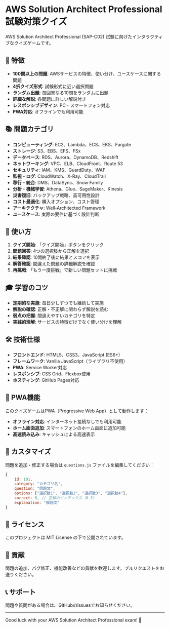 # AWS Solution Architect Professional 試験対策クイズ

AWS Solution Architect Professional (SAP-C02) 試験に向けたインタラクティブなクイズゲームです。

## 🎯 特徴

- **100問以上の問題**: AWSサービスの特徴、使い分け、ユースケースに関する問題
- **4択クイズ形式**: 試験形式に近い選択問題
- **ランダム出題**: 毎回異なる10問をランダムに出題
- **詳細な解説**: 各問題に詳しい解説付き
- **レスポンシブデザイン**: PC・スマートフォン対応
- **PWA対応**: オフラインでも利用可能

## 📚 問題カテゴリ

- **コンピューティング**: EC2、Lambda、ECS、EKS、Fargate
- **ストレージ**: S3、EBS、EFS、FSx
- **データベース**: RDS、Aurora、DynamoDB、Redshift
- **ネットワーキング**: VPC、ELB、CloudFront、Route 53
- **セキュリティ**: IAM、KMS、GuardDuty、WAF
- **監視・ログ**: CloudWatch、X-Ray、CloudTrail
- **移行・統合**: DMS、DataSync、Snow Family
- **分析・機械学習**: Athena、Glue、SageMaker、Kinesis
- **災害復旧**: バックアップ戦略、高可用性設計
- **コスト最適化**: 購入オプション、コスト管理
- **アーキテクチャ**: Well-Architected Framework
- **ユースケース**: 実際の要件に基づく設計判断

## 🚀 使い方

1. **クイズ開始**: 「クイズ開始」ボタンをクリック
2. **問題回答**: 4つの選択肢から正解を選択
3. **結果確認**: 10問終了後に結果とスコアを表示
4. **解答確認**: 間違えた問題の詳細解説を確認
5. **再挑戦**: 「もう一度挑戦」で新しい問題セットに挑戦

## 🎓 学習のコツ

- **定期的な実施**: 毎日少しずつでも継続して実施
- **解説の確認**: 正解・不正解に関わらず解説を読む
- **弱点の把握**: 間違えやすいカテゴリを特定
- **実践的理解**: サービスの特徴だけでなく使い分けを理解

## 🛠 技術仕様

- **フロントエンド**: HTML5、CSS3、JavaScript (ES6+)
- **フレームワーク**: Vanilla JavaScript（ライブラリ不使用）
- **PWA**: Service Worker対応
- **レスポンシブ**: CSS Grid、Flexbox使用
- **ホスティング**: GitHub Pages対応

## 📱 PWA機能

このクイズゲームはPWA（Progressive Web App）として動作します：

- **オフライン対応**: インターネット接続なしでも利用可能
- **ホーム画面追加**: スマートフォンのホーム画面に追加可能
- **高速読み込み**: キャッシュによる高速表示

## 🔧 カスタマイズ

問題を追加・修正する場合は `questions.js` ファイルを編集してください：

```javascript
{
    id: 101,
    category: "カテゴリ名",
    question: "問題文",
    options: ["選択肢1", "選択肢2", "選択肢3", "選択肢4"],
    correct: 0, // 正解のインデックス（0-3）
    explanation: "解説文"
}
```

## 📄 ライセンス

このプロジェクトは MIT License の下で公開されています。

## 🤝 貢献

問題の追加、バグ修正、機能改善などの貢献を歓迎します。プルリクエストをお送りください。

## 📞 サポート

問題や質問がある場合は、GitHubのIssuesでお知らせください。

---

Good luck with your AWS Solution Architect Professional exam! 🎉
